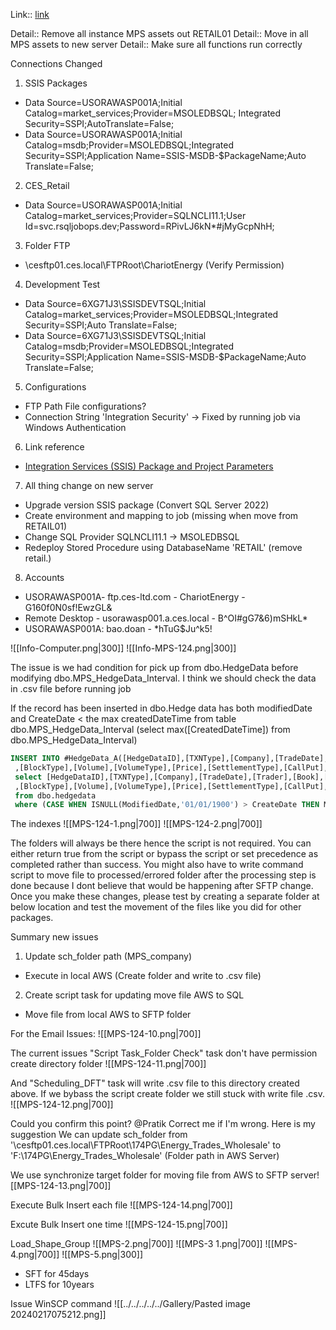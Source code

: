 
Link:: [link](https://ces-ltd.atlassian.net/browse/MPS-124)

Detail:: Remove all instance MPS assets out RETAIL01
Detail:: Move in all MPS assets to new server
Detail:: Make sure all functions run correctly

Connections Changed
1) SSIS Packages
- Data Source=USORAWASP001A;Initial Catalog=market_services;Provider=MSOLEDBSQL; Integrated Security=SSPI;AutoTranslate=False;
- Data Source=USORAWASP001A;Initial Catalog=msdb;Provider=MSOLEDBSQL;Integrated Security=SSPI;Application Name=SSIS-MSDB-$PackageName;Auto Translate=False;
2) CES_Retail
- Data Source=USORAWASP001A;Initial Catalog=market_services;Provider=SQLNCLI11.1;User Id=svc.rsqljobops.dev;Password=RPivLJ6kN*#jMyGcpNhH;
3) Folder FTP
- \\cesftp01.ces.local\FTPRoot\ChariotEnergy (Verify Permission)
4) Development Test
- Data Source=6XG71J3\SSISDEVTSQL;Initial Catalog=market_services;Provider=MSOLEDBSQL;Integrated Security=SSPI;Auto Translate=False;
- Data Source=6XG71J3\SSISDEVTSQL;Initial Catalog=msdb;Provider=MSOLEDBSQL;Integrated Security=SSPI;Application Name=SSIS-MSDB-$PackageName;Auto Translate=False;
5) Configurations
- FTP Path File configurations?
- Connection String 'Integration Security' -> Fixed by running job via Windows Authentication
6) Link reference
- [Integration Services (SSIS) Package and Project Parameters](https://learn.microsoft.com/en-us/sql/integration-services/integration-services-ssis-package-and-project-parameters?view=sql-server-ver16)
7) All thing change on new server
- Upgrade version SSIS package (Convert SQL Server 2022)
- Create environment and mapping to job (missing when move from RETAIL01)
- Change SQL Provider SQLNCLI11.1 -> MSOLEDBSQL
- Redeploy Stored Procedure using DatabaseName 'RETAIL' (remove retail.)
8) Accounts
- USORAWASP001A- ftp.ces-ltd.com - ChariotEnergy - G160f0N0sf!EwzGL&
- Remote Desktop - usorawasp001.a.ces.local - B^OI#gG7&6)mSHkL*
- USORAWASP001A:  bao.doan - *hTuG$Ju^k5!


![[Info-Computer.png|300]]
![[Info-MPS-124.png|300]]


The issue is we had condition for pick up from dbo.HedgeData before modifying  dbo.MPS_HedgeData_Interval. I think we should check the data in .csv file before running job

If the record has been inserted in dbo.Hedge data has both modifiedDate and CreateDate < the max createdDateTime from table dbo.MPS_HedgeData_Interval (select max([CreatedDateTime]) from dbo.MPS_HedgeData_Interval)

```SQL
INSERT INTO #HedgeData_A([HedgeDataID],[TXNType],[Company],[TradeDate],[Trader],[Book],[Commodity],[Counterparty],[BuySell],[FinPhys],[TradeType],[DeliveryPoint],[BeginDate],[EndDate]
 ,[BlockType],[Volume],[VolumeType],[Price],[SettlementType],[CallPut],[Strike],[StrikeFreq],[Broker],[BrokerFee],[ValidationPassed],[ValidationComment],[Imported])
 select [HedgeDataID],[TXNType],[Company],[TradeDate],[Trader],[Book],[Commodity],[Counterparty],[BuySell],[FinPhys],[TradeType],[DeliveryPoint],[BeginDate],[EndDate]
 ,[BlockType],[Volume],[VolumeType],[Price],[SettlementType],[CallPut],[Strike],[StrikeFreq],[Broker],[BrokerFee],[ValidationPassed],[ValidationComment],[Imported]
 from dbo.hedgedata
 where (CASE WHEN ISNULL(ModifiedDate,'01/01/1900') > CreateDate THEN ModifiedDate ELSE CreateDate END) > ISNULL((select max([CreatedDateTime]) from dbo.MPS_HedgeData_Interval),'01/01/1900')

```

The indexes
![[MPS-124-1.png|700]] ![[MPS-124-2.png|700]]

The folders will always be there hence the script is not required. You can either return true from the script or bypass the script or set precedence as completed rather than success. You might also have to write command script to move file to processed/errored folder after the processing step is done because I dont believe that would be happening after SFTP change. Once you make these changes, please test by creating a separate folder at below location and test the movement of the files like you did for other packages.


Summary new issues
1. Update sch_folder path (MPS_company)
- Execute in local AWS (Create folder and write to .csv file)
2. Create script task for updating move file AWS to SQL
- Move file from local AWS to SFTP folder

For the Email Issues:
![[MPS-124-10.png|700]]



The current issues "Script Task_Folder Check" task don't have permission create directory folder 
![[MPS-124-11.png|700]]

And "Scheduling_DFT" task will write .csv file to this directory created above. If we bybass the script create folder we still stuck with write file .csv.
![[MPS-124-12.png|700]]

Could you confirm this point? @Pratik Correct me if I'm wrong.
Here is my suggestion
We can update sch_folder from '\\cesftp01.ces.local\FTPRoot\174PG\Energy_Trades_Wholesale\' to 'F:\174PG\Energy_Trades_Wholesale' (Folder path in AWS Server)

We use synchronize target folder for moving file from AWS to SFTP server![[MPS-124-13.png|700]]

Execute Bulk Insert each file
![[MPS-124-14.png|700]]

Excute Bulk Insert one time
![[MPS-124-15.png|700]]

Load_Shape_Group
![[MPS-2.png|700]]
![[MPS-3 1.png|700]]
![[MPS-4.png|700]]
![[MPS-5.png|300]]

- SFT for 45days
- LTFS for 10years


Issue WinSCP command
![[../../../../../Gallery/Pasted image 20240217075212.png]]